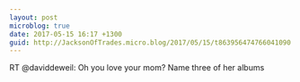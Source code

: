 ```yaml
---
layout: post
microblog: true
date: 2017-05-15 16:17 +1300
guid: http://JacksonOfTrades.micro.blog/2017/05/15/t863956474766041090.html
---
```

RT @daviddeweil: Oh you love your mom? Name three of her albums
